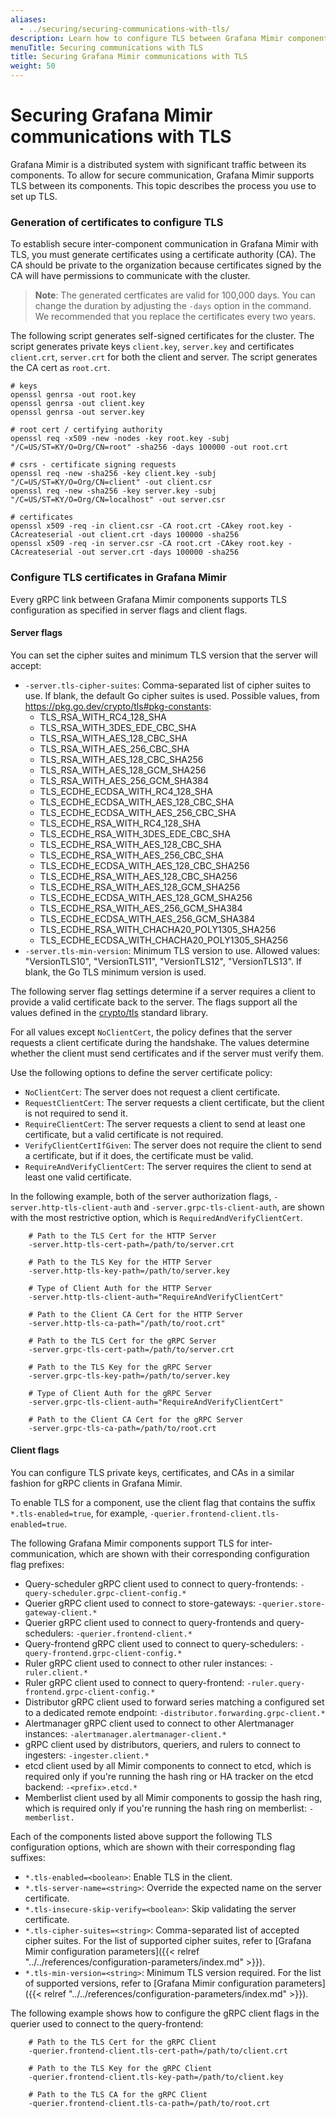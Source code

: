 ```yaml
---
aliases:
  - ../securing/securing-communications-with-tls/
description: Learn how to configure TLS between Grafana Mimir components.
menuTitle: Securing communications with TLS
title: Securing Grafana Mimir communications with TLS
weight: 50
---
```


# Securing Grafana Mimir communications with TLS

Grafana Mimir is a distributed system with significant traffic between its components.
To allow for secure communication, Grafana Mimir supports TLS between its
components. This topic describes the process you use to set up TLS.

### Generation of certificates to configure TLS

To establish secure inter-component communication in Grafana Mimir with TLS, you must generate certificates using a certificate authority (CA).
The CA should be private to the organization because certificates signed by the CA will have permissions to communicate with the cluster.

> **Note**: The generated certficates are valid for 100,000 days. You can change the duration by adjusting the `-days` option in the command. We recommended that you replace the certificates every two years.

The following script generates self-signed certificates for the cluster.
The script generates private keys `client.key`, `server.key` and certificates `client.crt`, `server.crt` for both the client and server.
The script generates the CA cert as `root.crt`.

```
# keys
openssl genrsa -out root.key
openssl genrsa -out client.key
openssl genrsa -out server.key

# root cert / certifying authority
openssl req -x509 -new -nodes -key root.key -subj "/C=US/ST=KY/O=Org/CN=root" -sha256 -days 100000 -out root.crt

# csrs - certificate signing requests
openssl req -new -sha256 -key client.key -subj "/C=US/ST=KY/O=Org/CN=client" -out client.csr
openssl req -new -sha256 -key server.key -subj "/C=US/ST=KY/O=Org/CN=localhost" -out server.csr

# certificates
openssl x509 -req -in client.csr -CA root.crt -CAkey root.key -CAcreateserial -out client.crt -days 100000 -sha256
openssl x509 -req -in server.csr -CA root.crt -CAkey root.key -CAcreateserial -out server.crt -days 100000 -sha256
```

### Configure TLS certificates in Grafana Mimir

Every gRPC link between Grafana Mimir components supports TLS configuration as specified in server flags and client flags.

#### Server flags

You can set the cipher suites and minimum TLS version that the server will accept:

- `-server.tls-cipher-suites`: Comma-separated list of cipher suites to use. If blank, the default Go cipher suites is used.
  Possible values, from https://pkg.go.dev/crypto/tls#pkg-constants:
  - TLS_RSA_WITH_RC4_128_SHA
  - TLS_RSA_WITH_3DES_EDE_CBC_SHA
  - TLS_RSA_WITH_AES_128_CBC_SHA
  - TLS_RSA_WITH_AES_256_CBC_SHA
  - TLS_RSA_WITH_AES_128_CBC_SHA256
  - TLS_RSA_WITH_AES_128_GCM_SHA256
  - TLS_RSA_WITH_AES_256_GCM_SHA384
  - TLS_ECDHE_ECDSA_WITH_RC4_128_SHA
  - TLS_ECDHE_ECDSA_WITH_AES_128_CBC_SHA
  - TLS_ECDHE_ECDSA_WITH_AES_256_CBC_SHA
  - TLS_ECDHE_RSA_WITH_RC4_128_SHA
  - TLS_ECDHE_RSA_WITH_3DES_EDE_CBC_SHA
  - TLS_ECDHE_RSA_WITH_AES_128_CBC_SHA
  - TLS_ECDHE_RSA_WITH_AES_256_CBC_SHA
  - TLS_ECDHE_ECDSA_WITH_AES_128_CBC_SHA256
  - TLS_ECDHE_RSA_WITH_AES_128_CBC_SHA256
  - TLS_ECDHE_RSA_WITH_AES_128_GCM_SHA256
  - TLS_ECDHE_ECDSA_WITH_AES_128_GCM_SHA256
  - TLS_ECDHE_RSA_WITH_AES_256_GCM_SHA384
  - TLS_ECDHE_ECDSA_WITH_AES_256_GCM_SHA384
  - TLS_ECDHE_RSA_WITH_CHACHA20_POLY1305_SHA256
  - TLS_ECDHE_ECDSA_WITH_CHACHA20_POLY1305_SHA256
- `-server.tls-min-version`: Minimum TLS version to use. Allowed values: "VersionTLS10", "VersionTLS11", "VersionTLS12", "VersionTLS13". If blank, the Go TLS minimum version is used.

The following
server flag settings determine if a server requires a client to provide a valid certificate back to the server.
The flags support all the values defined in the [crypto/tls](https://pkg.go.dev/crypto/tls#ClientAuthType) standard library.

For all values except `NoClientCert`, the policy defines that the server requests a client certificate during the handshake. The values determine whether the client must send certificates and if the server must verify them.

Use the following options to define the server certificate policy:

- `NoClientCert`: The server does not request a client certificate.
- `RequestClientCert`: The server requests a client certificate, but the client is not required to send it.
- `RequireClientCert`: The server requests a client to send at least one certificate, but a valid certificate is not required.
- `VerifyClientCertIfGiven`: The server does not require the client to send a certificate, but if it does, the certificate must be valid.
- `RequireAndVerifyClientCert`: The server requires the client to send at least one valid certificate.

In the following example, both of the server authorization flags, `-server.http-tls-client-auth` and `-server.grpc-tls-client-auth`, are shown with the most restrictive option, which is `RequiredAndVerifyClientCert`.

```
    # Path to the TLS Cert for the HTTP Server
    -server.http-tls-cert-path=/path/to/server.crt

    # Path to the TLS Key for the HTTP Server
    -server.http-tls-key-path=/path/to/server.key

    # Type of Client Auth for the HTTP Server
    -server.http-tls-client-auth="RequireAndVerifyClientCert"

    # Path to the Client CA Cert for the HTTP Server
    -server.http-tls-ca-path="/path/to/root.crt"

    # Path to the TLS Cert for the gRPC Server
    -server.grpc-tls-cert-path=/path/to/server.crt

    # Path to the TLS Key for the gRPC Server
    -server.grpc-tls-key-path=/path/to/server.key

    # Type of Client Auth for the gRPC Server
    -server.grpc-tls-client-auth="RequireAndVerifyClientCert"

    # Path to the Client CA Cert for the gRPC Server
    -server.grpc-tls-ca-path=/path/to/root.crt
```

#### Client flags

You can configure TLS private keys, certificates, and CAs in a similar fashion for gRPC clients in Grafana Mimir.

To enable TLS for a component, use the client flag that contains the suffix `*.tls-enabled=true`, for example, `-querier.frontend-client.tls-enabled=true`.

The following Grafana Mimir components support TLS for inter-communication, which are shown with their corresponding configuration flag prefixes:

- Query-scheduler gRPC client used to connect to query-frontends: `-query-scheduler.grpc-client-config.*`
- Querier gRPC client used to connect to store-gateways: `-querier.store-gateway-client.*`
- Querier gRPC client used to connect to query-frontends and query-schedulers: `-querier.frontend-client.*`
- Query-frontend gRPC client used to connect to query-schedulers: `-query-frontend.grpc-client-config.*`
- Ruler gRPC client used to connect to other ruler instances: `-ruler.client.*`
- Ruler gRPC client used to connect to query-frontend: `-ruler.query-frontend.grpc-client-config.*`
- Distributor gRPC client used to forward series matching a configured set to a dedicated remote endpoint: `-distributor.forwarding.grpc-client.*`
- Alertmanager gRPC client used to connect to other Alertmanager instances: `-alertmanager.alertmanager-client.*`
- gRPC client used by distributors, queriers, and rulers to connect to ingesters: `-ingester.client.*`
- etcd client used by all Mimir components to connect to etcd, which is required only if you're running the hash ring or HA tracker on the etcd backend: `-<prefix>.etcd.*`
- Memberlist client used by all Mimir components to gossip the hash ring, which is required only if you're running the hash ring on memberlist: `-memberlist.`

Each of the components listed above support the following TLS configuration options, which are shown with their corresponding flag suffixes:

- `*.tls-enabled=<boolean>`: Enable TLS in the client.
- `*.tls-server-name=<string>`: Override the expected name on the server certificate.
- `*.tls-insecure-skip-verify=<boolean>`: Skip validating the server certificate.
- `*.tls-cipher-suites=<string>`: Comma-separated list of accepted cipher suites. For the list of supported cipher suites, refer to [Grafana Mimir configuration parameters]({{< relref "../../references/configuration-parameters/index.md" >}}).
- `*.tls-min-version=<string>`: Minimum TLS version required. For the list of supported versions, refer to [Grafana Mimir configuration parameters]({{< relref "../../references/configuration-parameters/index.md" >}}).

The following example shows how to configure the gRPC client flags in the querier used to connect to the query-frontend:

```
    # Path to the TLS Cert for the gRPC Client
    -querier.frontend-client.tls-cert-path=/path/to/client.crt

    # Path to the TLS Key for the gRPC Client
    -querier.frontend-client.tls-key-path=/path/to/client.key

    # Path to the TLS CA for the gRPC Client
    -querier.frontend-client.tls-ca-path=/path/to/root.crt
```
